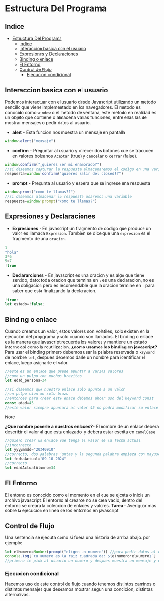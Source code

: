 # Estructura Del Programa
## Indice
- [Estructura Del Programa](#estructura-del-programa)
  - [Indice](#indice)
  - [Interaccion basica con el usuario](#interaccion-basica-con-el-usuario)
  - [Expresiones y Declaraciones](#expresiones-y-declaraciones)
  - [Binding o enlace](#binding-o-enlace)
  - [El Entorno](#el-entorno)
  - [Control de Flujo](#control-de-flujo)
    - [Ejecucion condicional](#ejecucion-condicional)
## Interaccion basica con el usuario
Podemos interactuar con el usuario desde Javascript utilizando un metodo sencillo que viene implementado en los navegadores.
El metodo es conocido como `window` o el metodo de ventana, este metodo en realidad es un objeto que contiene o almacena varias funciones, entre ellas las de mostrar mensajes o pedir datos al usuario.
- **alert** - Esta funcion nos muestra un mensaje en pantalla
```js
window.alert("mensaje")
```
- **confirm** - Preguntar al usuario y ofrecer dos botones que se traducen en valores boleanos `Aceptar` (true) y `cancelar` o `cerrar` (false).
```js
window.confirm("¿quieres ser mi enamorado?")
//si deseamos capturar la respuesta almacenaremos el codigo en una variable
respuesta=window.confirm("quieres salir del closed!?")
```
- **prompt** - Pregunta al usuario y espera que se ingrese una respuesta
```js
window.promt("como te llamas??")
//si deseamos almacenar la respuesta usaremos una variable
respuesta=window.prompt("como te llamas?")
```
## Expresiones y Declaraciones
- **Expresiones** - En javascript un fragmento de codigo que produce un valor es llamada `Expresion`. Tambien se dice que una `expresion` es el fragmento de una `oracion`.
```js
1
"hola"
3*6
5>7
!true
```
- **Declararciones** - En javascript es una oracion y es algo que tiene sentido, dato: toda oracion que termina en `;` es una declaracion, no es una obligacion pero es recomendable que la oracion termine en `;` para saber que esta finalizando la declaracion.
```js
!true;
let estado=!false;
```
## Binding o enlace 
Cuando creamos un valor, estos valores son volatiles, solo existen en la ejecucion del propgrama y solo cuando son llamados.
El binding o enlace es la manera que javascript recuerda los valores y mantiene un estado interno asi como la reutilizacion.
**¿como usamos los binding en javascript?**
Para usar el binding primero debemos usar la palabra reservada o `keyword` de nombre `let`, despues debemos darle un nombre para identificar el enlace, luego asignarle el valor.
```js
//este es un enlace que puede apuntar a varios valores
//como un pulpo con muchos brazitos
let edad_persona=34

//si deseamos que nuestro enlace solo apunte a un valor
//un pulpo cion un solo brazo
//entonces para crear este enace debemos ahcer uso del keyword const
const edad=45
//este valor siempre apuntara al valor 45 no podra modificar su enlace a otro valor
```
>[!NOTE]
>**¿Que nombre ponerle a nuestros enlaces?**- El nombre de un enlace debera describir el valor al que esta enlazado, y debera estar escrita en `camelCase` 
```js
//quiero crear un enlace que tenga el valor de la fecha actual
//incorrecto
let yyyymmdd="20240910"
//correcto, dos palabras juntas y la segunda palabra empieza con mayuscula, (asi se escribe en camelCase)
let fechaActual="09-10-2024"
//correcto
let edadActualAlumno=34
```
## El Entorno
El entorno es conocido como el momento en el que se ejcuta o inicia un archivo javascript.
El entorno al crearce no se crea vacio, dentro del entorno se creara la coleccion de enlaces y valores. 
**Tarea** - Averiguar mas sobre la ejecucion en linea de los entornos en javascript
## Control de Flujo
Una sentencia se ejecuta como si fuera una historia de arriba abajo.
por ejemplo:
```js
let elNumero=Number(prompt("eligen un numero")) //para pedir datos al usuario es prompt
console.log(`tu numero es la raiz cuadrada de: ${elNumero*elNumero}`)
//primero le pido al usuario un numero y despues muestra un mensaje y el cuadro de ese numero
```
### Ejecucion condicional
Hacemos uso de este control de flujo cuando tenemos distintos caminos o distintos mensajes que deseamos mostrar segun una condicion, distintas alternativas.